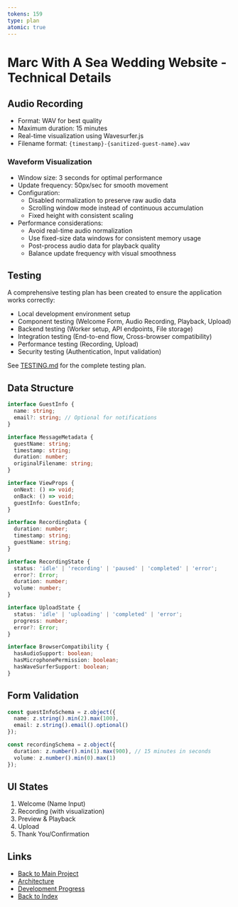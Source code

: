 ```yaml
---
tokens: 159
type: plan
atomic: true
---
```


# Marc With A Sea Wedding Website - Technical Details

## Audio Recording
- Format: WAV for best quality
- Maximum duration: 15 minutes
- Real-time visualization using Wavesurfer.js
- Filename format: `{timestamp}-{sanitized-guest-name}.wav`

### Waveform Visualization
- Window size: 3 seconds for optimal performance
- Update frequency: 50px/sec for smooth movement
- Configuration:
  * Disabled normalization to preserve raw audio data
  * Scrolling window mode instead of continuous accumulation
  * Fixed height with consistent scaling
- Performance considerations:
  * Avoid real-time audio normalization
  * Use fixed-size data windows for consistent memory usage
  * Post-process audio data for playback quality
  * Balance update frequency with visual smoothness

## Testing
A comprehensive testing plan has been created to ensure the application works correctly:
- Local development environment setup
- Component testing (Welcome Form, Audio Recording, Playback, Upload)
- Backend testing (Worker setup, API endpoints, File storage)
- Integration testing (End-to-end flow, Cross-browser compatibility)
- Performance testing (Recording, Upload)
- Security testing (Authentication, Input validation)

See [TESTING.md](../../marc-with-a-sea/TESTING.md) for the complete testing plan.

## Data Structure
```typescript
interface GuestInfo {
  name: string;
  email?: string; // Optional for notifications
}

interface MessageMetadata {
  guestName: string;
  timestamp: string;
  duration: number;
  originalFilename: string;
}

interface ViewProps {
  onNext: () => void;
  onBack: () => void;
  guestInfo: GuestInfo;
}

interface RecordingData {
  duration: number;
  timestamp: string;
  guestName: string;
}

interface RecordingState {
  status: 'idle' | 'recording' | 'paused' | 'completed' | 'error';
  error?: Error;
  duration: number;
  volume: number;
}

interface UploadState {
  status: 'idle' | 'uploading' | 'completed' | 'error';
  progress: number;
  error?: Error;
}

interface BrowserCompatibility {
  hasAudioSupport: boolean;
  hasMicrophonePermission: boolean;
  hasWaveSurferSupport: boolean;
}
```

## Form Validation
```typescript
const guestInfoSchema = z.object({
  name: z.string().min(2).max(100),
  email: z.string().email().optional()
});

const recordingSchema = z.object({
  duration: z.number().min(1).max(900), // 15 minutes in seconds
  volume: z.number().min(0).max(1)
});
```

## UI States
1. Welcome (Name Input)
2. Recording (with visualization)
3. Preview & Playback
4. Upload
5. Thank You/Confirmation

## Links
- [Back to Main Project](marc-with-a-sea.md)
- [Architecture](marc-with-a-sea-architecture.md)
- [Development Progress](marc-with-a-sea-progress.md)
- [Back to Index](index.md)
